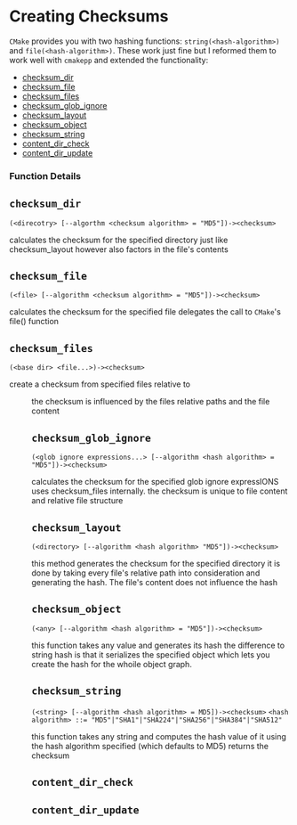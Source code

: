 # Creating Checksums

`CMake` provides you with two hashing functions: `string(<hash-algorithm>)` and
`file(<hash-algorithm>)`. These work just fine but I reformed them to work well
with `cmakepp` and extended the functionality:

- [checksum_dir](#checksum_dir)
- [checksum_file](#checksum_file)
- [checksum_files](#checksum_files)
- [checksum_glob_ignore](#checksum_glob_ignore)
- [checksum_layout](#checksum_layout)
- [checksum_object](#checksum_object)
- [checksum_string](#checksum_string)
- [content_dir_check](#content_dir_check)
- [content_dir_update](#content_dir_update)

### Function Details

## <a name="checksum_dir"></a> `checksum_dir`

`(<direcotry> [--algorthm <checksum algorithm> = "MD5"])-><checksum>`

calculates the checksum for the specified directory just like checksum_layout
however also factors in the file's contents

## <a name="checksum_file"></a> `checksum_file`

`(<file> [--algorithm <checksum algorithm> = "MD5"])-><checksum>`

calculates the checksum for the specified file delegates the call to `CMake`'s
file(<algorithm>) function

## <a name="checksum_files"></a> `checksum_files`

`(<base dir> <file...>)-><checksum>`

create a checksum from specified files relative to <dir> the checksum is
influenced by the files relative paths and the file content

## <a name="checksum_glob_ignore"></a> `checksum_glob_ignore`

`(<glob ignore expressions...> [--algorithm <hash algorithm> = "MD5"])-><checksum>`

calculates the checksum for the specified glob ignore expressIONS uses
checksum_files internally. the checksum is unique to file content and relative
file structure

## <a name="checksum_layout"></a> `checksum_layout`

`(<directory> [--algorithm <hash algorithm> "MD5"])-><checksum>`

this method generates the checksum for the specified directory it is done by
taking every file's relative path into consideration and generating the hash.
The file's content does not influence the hash

## <a name="checksum_object"></a> `checksum_object`

`(<any> [--algorithm <hash algorithm> = "MD5"])-><checksum>`

this function takes any value and generates its hash the difference to string
hash is that it serializes the specified object which lets you create the hash
for the whoile object graph.

## <a name="checksum_string"></a> `checksum_string`

`(<string> [--algorithm <hash algorithm> = MD5])-><checksum>`
`<hash algorithm> ::= "MD5"|"SHA1"|"SHA224"|"SHA256"|"SHA384"|"SHA512"`

this function takes any string and computes the hash value of it using the hash
algorithm specified (which defaults to MD5) returns the checksum

## <a name="content_dir_check"></a> `content_dir_check`

## <a name="content_dir_update"></a> `content_dir_update`
